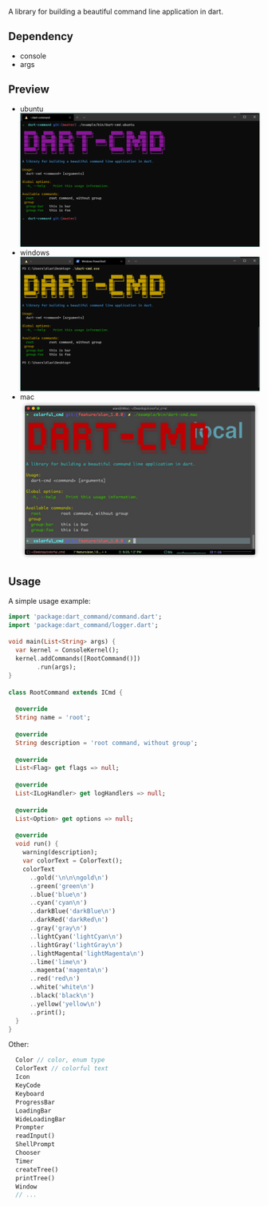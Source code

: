 A library for building a beautiful command line application in dart.

## Dependency

* console
* args

## Preview

* ubuntu 
![ubuntu](./example/ubuntu.png)
* windows
![windows](./example/windows.png)
* mac
![windows](./example/mac.png)

## Usage

A simple usage example:

```dart
import 'package:dart_command/command.dart';
import 'package:dart_command/logger.dart';

void main(List<String> args) {
  var kernel = ConsoleKernel();
  kernel.addCommands([RootCommand()])
        .run(args);
}

class RootCommand extends ICmd {

  @override
  String name = 'root';

  @override
  String description = 'root command, without group';

  @override
  List<Flag> get flags => null;

  @override
  List<ILogHandler> get logHandlers => null;

  @override
  List<Option> get options => null;
  
  @override
  void run() {
    warning(description);
    var colorText = ColorText();
    colorText
      ..gold('\n\n\ngold\n')
      ..green('green\n')
      ..blue('blue\n')
      ..cyan('cyan\n')
      ..darkBlue('darkBlue\n')
      ..darkRed('darkRed\n')
      ..gray('gray\n')
      ..lightCyan('lightCyan\n')
      ..lightGray('lightGray\n')
      ..lightMagenta('lightMagenta\n')
      ..lime('lime\n')
      ..magenta('magenta\n')
      ..red('red\n')
      ..white('white\n')
      ..black('black\n')
      ..yellow('yellow\n')
      ..print();
  }
}
```

Other: 

```dart
  Color // color, enum type
  ColorText // colorful text
  Icon 
  KeyCode 
  Keyboard 
  ProgressBar 
  LoadingBar 
  WideLoadingBar 
  Prompter 
  readInput() 
  ShellPrompt
  Chooser 
  Timer 
  createTree() 
  printTree() 
  Window 
  // ...
```
